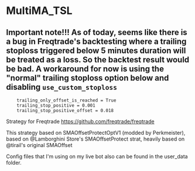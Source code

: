 # MultiMA_TSL

## Important note!!! As of today, seems like there is a bug in Freqtrade's backtesting where a trailing stoploss triggered below 5 minutes duration will be treated as a loss. So the backtest result would be bad. A workaround for now is using the "normal" trailing stoploss option below and disabling `use_custom_stoploss `
```trailing_stop = True
    trailing_only_offset_is_reached = True
    trailing_stop_positive = 0.001
    trailing_stop_positive_offset = 0.018
```

Strategy for Freqtrade https://github.com/freqtrade/freqtrade

This strategy based on SMAOffsetProtectOptV1 (modded by Perkmeister), based on @Lamborghini Store's SMAOffsetProtect strat, heavily based on @tirail's original SMAOffset

Config files that I'm using on my live bot also can be found in the user_data folder.
